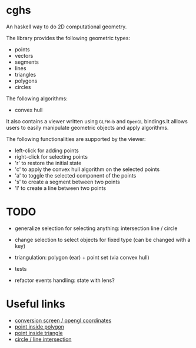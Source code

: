 # cghs

An haskell way to do 2D computational geometry.

The library provides the following geometric types:

* points
* vectors
* segments
* lines
* triangles
* polygons
* circles

The following algorithms:

* convex hull

It also contains a viewer written using `GLFW-b` and `OpenGL` bindings.It alllows users to easily manipulate geometric objects and apply algorithms.

The following functionalities are supported by the viewer:

* left-click for adding points
* right-click for selecting points
* 'r' to restore the initial state
* 'c' to apply the convex hull algorithm on the selected points
* 'a' to toggle the selected component of the points
* 's' to create a segment between two points
* 'l' to create a line between two points

# TODO

* generalize selection for selecting anything: intersection line / circle
* change selection to select objects for fixed type (can be changed with a key)

* triangulation: polygon (ear) + point set (via convex hull)
* tests

* refactor events handling: state with lens?

# Useful links

* [conversion screen / opengl coordinates](http://stackoverflow.com/questions/4520377/converting-window-coordinates-to-axis-coordinates-in-opengl)
* [point inside polygon](http://stackoverflow.com/questions/217578/point-in-polygon-aka-hit-test/2922778#2922778)
* [point inside triangle](http://codegolf.stackexchange.com/questions/32898/check-if-point-lies-inside-triangle)
* [circle / line intersection](http://mathworld.wolfram.com/Circle-LineIntersection.html)
